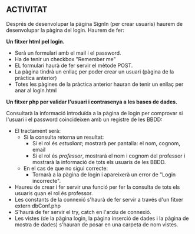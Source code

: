 ## ACTIVITAT

Després de desenvolupar la pàgina SignIn (per crear usuaris) haurem de desenvolupar la pàgina del login.
Haurem de fer:

**Un fitxer html pel login.**

- Serà un formulari amb el mail i el password.
- Ha de tenir un checkbox "Remember me"
- EL formulari haurà de fer servir el mètode POST.
- La pàgina tindrà un enllaç per poder crear un usuari (pàgina de la pràctica anterior)
- Totes les pàgines de la pràctica anterior hauran de tenir un enllaç per anar al login.html

**Un fitxer php per validar l'usuari i contrasenya a les bases de dades.**

Consultarà la informació introduïda a la pàgina de login per comprovar si l'usuari i el password coincideixen amb un registre de les BBDD:

- El tractament serà:
    -   Si la consulta retorna un resultat:
        - Si el rol és *estudiant*; mostrarà per pantalla: el nom, cognom, email
        - Si el rol és *professor*, mostrarà el nom i cognom del professor i mostrarà la informació de tots els usuaris de les BBDD.
    - En el cas de que no sigui correcte:
        - Tornarà a la pàgina de login i apareixerà un error de "Login incorrecte".
- Haureu de crear i fer servir una funció per fer la consulta de tots els usuaris quan el rol és professor.
- Les constants de la connexió s'haurà de fer servir a través d'un fitxer extern dbConf.php
- S'haurà de fer servir el try, catch en l'arxiu de connexió.
- Les vistes (de la pàgina login, la pàgina inserció de dades i la pàgina de mostra de dades) s'hauran de posar en una carpeta de nom vistes.